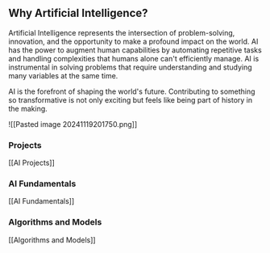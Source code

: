 ## Why Artificial Intelligence?
Artificial Intelligence represents the intersection of problem-solving, innovation, and the opportunity to make a profound impact on the world. AI has the power to augment human capabilities by automating repetitive tasks and handling complexities that humans alone can't efficiently manage. AI is instrumental in solving problems that require understanding and studying many variables at the same time. 

AI is the forefront of shaping the world's future. Contributing to something so transformative is not only exciting but feels like being part of history in the making. 

![[Pasted image 20241119201750.png]]

### Projects
[[AI Projects]]

### AI Fundamentals
[[AI Fundamentals]]

### Algorithms and Models
[[Algorithms and Models]]
